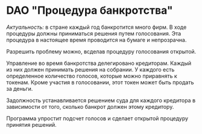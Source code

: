 # DAO "Процедура банкротства"

*Актуальность:* в стране каждый год банкротится много фирм. В ходе процедуры должны приниматься решения путем голосования. 
Эта процедура в настоящее время проводится на бумаге и непрозрачна.

Разрешить проблему можно, всделав процедуру голосования открытой.

Управление во время банкротства делегировано кредиторам. Каждый из них должен принимать решения на собрании. У каждого есть определенное количество голосов, которые можно приравнять к токенам. Кроме участия в голосовании, этот токен может быть продать за деньги.

Задолжность устанавливается решением суда для каждого кредитора в зависимости от того, сколько банкрот должен этому кредитору.

Программа упростит подсчет голосов и сделает открытой процедуру принятия решений.